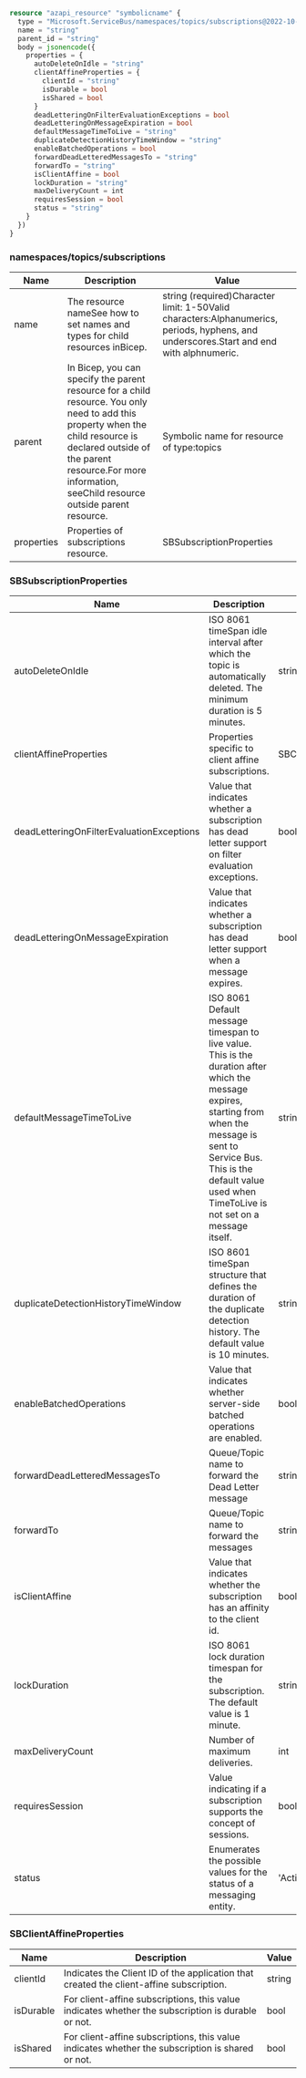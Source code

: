 ```terraform
resource "azapi_resource" "symbolicname" {
  type = "Microsoft.ServiceBus/namespaces/topics/subscriptions@2022-10-01-preview"
  name = "string"
  parent_id = "string"
  body = jsonencode({
    properties = {
      autoDeleteOnIdle = "string"
      clientAffineProperties = {
        clientId = "string"
        isDurable = bool
        isShared = bool
      }
      deadLetteringOnFilterEvaluationExceptions = bool
      deadLetteringOnMessageExpiration = bool
      defaultMessageTimeToLive = "string"
      duplicateDetectionHistoryTimeWindow = "string"
      enableBatchedOperations = bool
      forwardDeadLetteredMessagesTo = "string"
      forwardTo = "string"
      isClientAffine = bool
      lockDuration = "string"
      maxDeliveryCount = int
      requiresSession = bool
      status = "string"
    }
  })
}

```

### namespaces/topics/subscriptions

| Name | Description | Value |
|-|-|-|
| name | The resource nameSee how to set names and types for child resources inBicep. | string (required)Character limit: 1-50Valid characters:Alphanumerics, periods, hyphens, and underscores.Start and end with alphnumeric. |
| parent | In Bicep, you can specify the parent resource for a child resource. You only need to add this property when the child resource is declared outside of the parent resource.For more information, seeChild resource outside parent resource. | Symbolic name for resource of type:topics |
| properties | Properties of subscriptions resource. | SBSubscriptionProperties |


### SBSubscriptionProperties

| Name | Description | Value |
|-|-|-|
| autoDeleteOnIdle | ISO 8061 timeSpan idle interval after which the topic is automatically deleted. The minimum duration is 5 minutes. | string |
| clientAffineProperties | Properties specific to client affine subscriptions. | SBClientAffineProperties |
| deadLetteringOnFilterEvaluationExceptions | Value that indicates whether a subscription has dead letter support on filter evaluation exceptions. | bool |
| deadLetteringOnMessageExpiration | Value that indicates whether a subscription has dead letter support when a message expires. | bool |
| defaultMessageTimeToLive | ISO 8061 Default message timespan to live value. This is the duration after which the message expires, starting from when the message is sent to Service Bus. This is the default value used when TimeToLive is not set on a message itself. | string |
| duplicateDetectionHistoryTimeWindow | ISO 8601 timeSpan structure that defines the duration of the duplicate detection history. The default value is 10 minutes. | string |
| enableBatchedOperations | Value that indicates whether server-side batched operations are enabled. | bool |
| forwardDeadLetteredMessagesTo | Queue/Topic name to forward the Dead Letter message | string |
| forwardTo | Queue/Topic name to forward the messages | string |
| isClientAffine | Value that indicates whether the subscription has an affinity to the client id. | bool |
| lockDuration | ISO 8061 lock duration timespan for the subscription. The default value is 1 minute. | string |
| maxDeliveryCount | Number of maximum deliveries. | int |
| requiresSession | Value indicating if a subscription supports the concept of sessions. | bool |
| status | Enumerates the possible values for the status of a messaging entity. | 'Active''Creating''Deleting''Disabled''ReceiveDisabled''Renaming''Restoring''SendDisabled''Unknown' |


### SBClientAffineProperties

| Name | Description | Value |
|-|-|-|
| clientId | Indicates the Client ID of the application that created the client-affine subscription. | string |
| isDurable | For client-affine subscriptions, this value indicates whether the subscription is durable or not. | bool |
| isShared | For client-affine subscriptions, this value indicates whether the subscription is shared or not. | bool |


